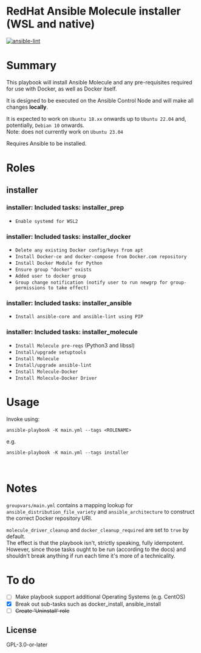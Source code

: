 # RedHat Ansible Molecule installer (WSL and native)

[![ansible-lint](https://github.com/luisj1983/molecule-installer/actions/workflows/ansible-lint.yml/badge.svg)](https://github.com/luisj1983/molecule-installer/actions/workflows/ansible-lint.yml)

# Summary

This playbook will install Ansible Molecule and any pre-requisites required for use with Docker, as well as Docker itself.

It is designed to be executed on the Ansible Control Node and will make all changes **locally**.

It is expected to work on `Ubuntu 18.xx` onwards up to `Ubuntu 22.04` and, potentially, `Debian 10` onwards. <br />
Note: does not currently work on `Ubuntu 23.04`
<br />

Requires Ansible to be installed.
<br />

# Roles
## installer


### installer: Included tasks: installer_prep
- `Enable systemd for WSL2`

### installer: Included tasks: installer_docker
- `Delete any existing Docker config/keys from apt`
- `Install Docker-ce and docker-compose from Docker.com repository`
- `Install Docker Module for Python`
- `Ensure group "docker" exists`
- `Added user to docker group`
- `Group change notification (notify user to run newgrp for group-permissions to take effect)`

### installer: Included tasks: installer_ansible
- `Install ansible-core and ansible-lint using PIP`

### installer: Included tasks: installer_molecule
- `Install Molecule pre-reqs` (Python3 and libssl)
- `Install/upgrade setuptools`
- `Install Molecule`
- `Install/upgrade ansible-lint`
- `Install Molecule-Docker`
- `Install Molecule-Docker Driver`

# Usage

Invoke using:
```
ansible-playbook -K main.yml --tags <ROLENAME>
```
e.g.
```
ansible-playbook -K main.yml --tags installer
```
<br />


# Notes

`groupvars/main.yml` contains a mapping lookup for `ansible_distribution_file_variety` and `ansible_architecture` to construct the correct Docker repository URI.

`molecule_driver_cleanup` and `docker_cleanup_required` are set to `true` by default.<br />
The effect is that the playbook isn't, strictly speaking, fully idempotent.<br />
However, since those tasks ought to be run (according to the docs) and shouldn't break anything if run each time it's more of a technicality.

# To do

- [ ] Make playbook support additional Operating Systems (e.g. CentOS)
- [x] Break out sub-tasks such as docker_install, ansible_install
- [ ] ~~Create 'Uninstall' role~~

## License
GPL-3.0-or-later
